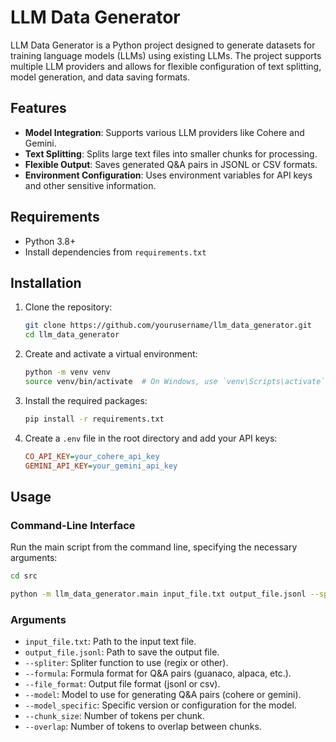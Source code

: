# LLM Data Generator

LLM Data Generator is a Python project designed to generate datasets for training language models (LLMs) using existing LLMs. The project supports multiple LLM providers and allows for flexible configuration of text splitting, model generation, and data saving formats.

## Features

- **Model Integration**: Supports various LLM providers like Cohere and Gemini.
- **Text Splitting**: Splits large text files into smaller chunks for processing.
- **Flexible Output**: Saves generated Q&A pairs in JSONL or CSV formats.
- **Environment Configuration**: Uses environment variables for API keys and other sensitive information.

## Requirements

- Python 3.8+
- Install dependencies from `requirements.txt`

## Installation

1. Clone the repository:
    ```sh
    git clone https://github.com/yourusername/llm_data_generator.git
    cd llm_data_generator
    ```

2. Create and activate a virtual environment:
    ```sh
    python -m venv venv
    source venv/bin/activate  # On Windows, use `venv\Scripts\activate`
    ```

3. Install the required packages:
    ```sh
    pip install -r requirements.txt
    ```

4. Create a `.env` file in the root directory and add your API keys:
    ```ini
    CO_API_KEY=your_cohere_api_key
    GEMINI_API_KEY=your_gemini_api_key
    ```

## Usage

### Command-Line Interface

Run the main script from the command line, specifying the necessary arguments:

```sh
cd src 

python -m llm_data_generator.main input_file.txt output_file.jsonl --spliter regix --formula guanaco --file_format jsonl --model cohere --model_specific cohere-v1 --chunk_size 1000 --overlap 200
```

### Arguments
- `input_file.txt`: Path to the input text file.
- `output_file.jsonl`: Path to save the output file.
- `--spliter`: Spliter function to use (regix or other).
- `--formula`: Formula format for Q&A pairs (guanaco, alpaca, etc.).
- `--file_format`: Output file format (jsonl or csv).
- `--model`: Model to use for generating Q&A pairs (cohere or gemini).
- `--model_specific`: Specific version or configuration for the model.
- `--chunk_size`: Number of tokens per chunk.
- `--overlap`: Number of tokens to overlap between chunks.
